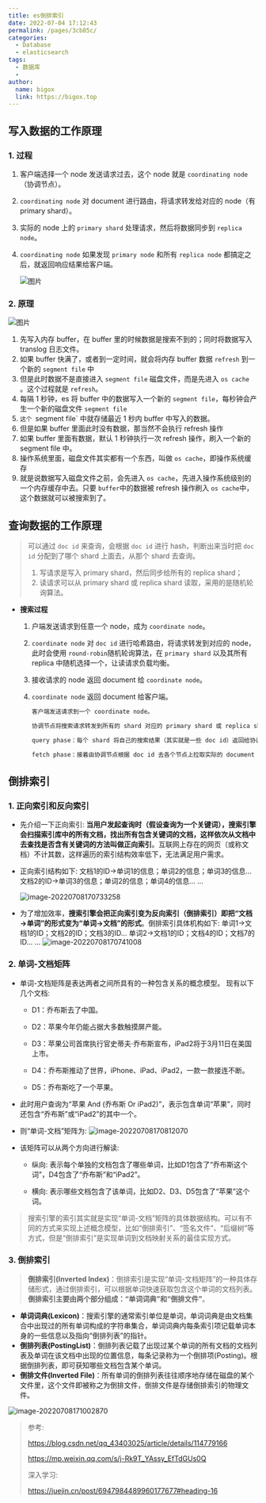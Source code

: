 ```yaml
---
title: es倒排索引
date: 2022-07-04 17:12:43
permalink: /pages/3cb85c/
categories:
  - Database
  - elasticsearch
tags:
  - 数据库
  - 
author: 
  name: bigox
  link: https://bigox.top
---
```

## 写入数据的工作原理

### 1. 过程

1. 客户端选择一个 node 发送请求过去，这个 node 就是 `coordinating node`（协调节点）。

2. `coordinating node` 对 document 进行路由，将请求转发给对应的 node（有 primary shard）。

3. 实际的 node 上的 `primary shard` 处理请求，然后将数据同步到 `replica node`。

4. `coordinating node` 如果发现 `primary node` 和所有 `replica node` 都搞定之后，就返回响应结果给客户端。

   ![图片](https://raw.githubusercontent.com/daniuEvan/pictrues/main/Typora/20220708165928.jpeg)

### 2. 原理

![图片](https://raw.githubusercontent.com/daniuEvan/pictrues/main/Typora/20220708170510.jpeg)

1. 先写入内存 buffer，在 buffer 里的时候数据是搜索不到的；同时将数据写入 translog 日志文件。
2. 如果 buffer 快满了，或者到一定时间，就会将内存 buffer 数据 `refresh` 到一个新的 `segment file` 中
3. 但是此时数据不是直接进入 `segment file` 磁盘文件，而是先进入 `os cache` 。这个过程就是 `refresh`。
4. 每隔 1 秒钟，es 将 buffer 中的数据写入一个新的 `segment file`，每秒钟会产生一个新的磁盘文件 `segment file`
5.  `这个 `segment file` 中就存储最近 1 秒内 buffer 中写入的数据。
6. 但是如果 buffer 里面此时没有数据，那当然不会执行 refresh 操作
7. 如果 buffer 里面有数据，默认 1 秒钟执行一次 refresh 操作，刷入一个新的 segment file 中。
8. 操作系统里面，磁盘文件其实都有一个东西，叫做 `os cache`，即操作系统缓存
9. 就是说数据写入磁盘文件之前，会先进入 `os cache`，先进入操作系统级别的一个内存缓存中去。只要 `buffer`中的数据被 refresh 操作刷入 `os cache`中，这个数据就可以被搜索到了。

## 查询数据的工作原理	

> 可以通过 `doc id` 来查询，会根据 `doc id` 进行 hash，判断出来当时把 `doc id` 分配到了哪个 shard 上面去，从那个 shard 去查询。
>
> 1. 写请求是写入 primary shard，然后同步给所有的 replica shard；
> 2. 读请求可以从 primary shard 或 replica shard 读取，采用的是随机轮询算法。

- **搜索过程**

  1. 户端发送请求到任意一个 node，成为 `coordinate node`。

  2. `coordinate node` 对 `doc id` 进行哈希路由，将请求转发到对应的 node，此时会使用 `round-robin`随机轮询算法，在 `primary shard` 以及其所有 replica 中随机选择一个，让读请求负载均衡。

  3. 接收请求的 node 返回 document 给 `coordinate node`。

  4. `coordinate node` 返回 document 给客户端。

     ```sh
     客户端发送请求到一个 coordinate node。
     
     协调节点将搜索请求转发到所有的 shard 对应的 primary shard 或 replica shard，都可以。
     
     query phase：每个 shard 将自己的搜索结果（其实就是一些 doc id）返回给协调节点，由协调节点进行数据的合并、排序、分页等操作，产出最终结果。
     
     fetch phase：接着由协调节点根据 doc id 去各个节点上拉取实际的 document 数据，最终返回给客户端。
     
     
     ```

     

## 倒排索引

### 1. 正向索引和反向索引

- 先介绍一下正向索引: **当用户发起查询时（假设查询为一个关键词），搜索引擎会扫描索引库中的所有文档，找出所有包含关键词的文档，这样依次从文档中去查找是否含有关键词的方法叫做正向索引**。互联网上存在的网页（或称文档）不计其数，这样遍历的索引结构效率低下，无法满足用户需求。

- 正向索引结构如下:
  文档1的ID→单词1的信息；单词2的信息；单词3的信息…
  文档2的ID→单词3的信息；单词2的信息；单词4的信息…
  …

  ![image-20220708170733258](https://raw.githubusercontent.com/daniuEvan/pictrues/main/Typora/20220708170912.png)



- 为了增加效率，**搜索引擎会把正向索引变为反向索引（倒排索引）即把“文档→单词”的形式变为“单词→文档”的形式**。倒排索引具体机构如下:
  单词1→文档1的ID；文档2的ID；文档3的ID…
  单词2→文档1的ID；文档4的ID；文档7的ID…
  …
  ![image-20220708170741008](https://raw.githubusercontent.com/daniuEvan/pictrues/main/Typora/20220708170844.png)

### 2. 单词-文档矩阵

- 单词-文档矩阵是表达两者之间所具有的一种包含关系的概念模型。
  现有以下几个文档:

  - D1：乔布斯去了中国。

  - D2：苹果今年仍能占据大多数触摸屏产能。

  - D3：苹果公司首席执行官史蒂夫·乔布斯宣布，iPad2将于3月11日在美国上市。

  - D4：乔布斯推动了世界，iPhone、iPad、iPad2，一款一款接连不断。

  - D5：乔布斯吃了一个苹果。

- 此时用户查询为“苹果 And (乔布斯 Or iPad2)”，表示包含单词“苹果”，同时还包含“乔布斯”或“iPad2”的其中一个。

- 则“单词-文档”矩阵为:
  ![image-20220708170812070](https://raw.githubusercontent.com/daniuEvan/pictrues/main/Typora/20220708170839.png)

- 该矩阵可以从两个方向进行解读:

  - 纵向: 表示每个单独的文档包含了哪些单词，比如D1包含了“乔布斯这个词”，D4包含了“乔布斯”和“iPad2”。

  - 横向: 表示哪些文档包含了该单词，比如D2、D3、D5包含了“苹果”这个词。

> 搜索引擎的索引其实就是实现“单词-文档”矩阵的具体数据结构。可以有不同的方式来实现上述概念模型，比如“倒排索引”、“签名文件”、“后缀树”等方式，但是“倒排索引”是实现单词到文档映射关系的最佳实现方式。

### 3. 倒排索引

> **倒排索引(Inverted Index)**：倒排索引是实现“单词-文档矩阵”的一种具体存储形式，通过倒排索引，可以根据单词快速获取包含这个单词的文档列表。**倒排索引主要由两个部分组成：“单词词典”和“倒排文件”**。

- **单词词典(Lexicon)**：搜索引擎的通常索引单位是单词，单词词典是由文档集合中出现过的所有单词构成的字符串集合，单词词典内每条索引项记载单词本身的一些信息以及指向“倒排列表”的指针。
- **倒排列表(PostingList)**：倒排列表记载了出现过某个单词的所有文档的文档列表及单词在该文档中出现的位置信息，每条记录称为一个倒排项(Posting)。根据倒排列表，即可获知哪些文档包含某个单词。
- **倒排文件(Inverted File)**：所有单词的倒排列表往往顺序地存储在磁盘的某个文件里，这个文件即被称之为倒排文件，倒排文件是存储倒排索引的物理文件。

![image-20220708171002870](https://raw.githubusercontent.com/daniuEvan/pictrues/main/Typora/20220708171002.png)

> 参考: 
>
> https://blog.csdn.net/qq_43403025/article/details/114779166
>
> https://mp.weixin.qq.com/s/j-Rk9T_YAssy_EfTdGUs0Q
>
> 深入学习:
>
> https://juejin.cn/post/6947984489960177677#heading-16